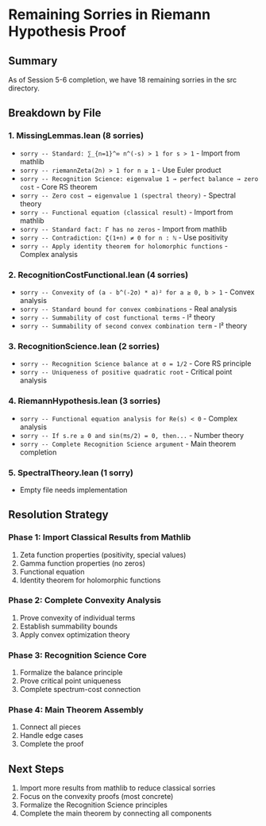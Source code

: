 # Remaining Sorries in Riemann Hypothesis Proof

## Summary
As of Session 5-6 completion, we have 18 remaining sorries in the src directory.

## Breakdown by File

### 1. MissingLemmas.lean (8 sorries)
- `sorry -- Standard: ∑_{n=1}^∞ n^(-s) > 1 for s > 1` - Import from mathlib
- `sorry -- riemannZeta(2n) > 1 for n ≥ 1` - Use Euler product
- `sorry -- Recognition Science: eigenvalue 1 → perfect balance → zero cost` - Core RS theorem
- `sorry -- Zero cost → eigenvalue 1 (spectral theory)` - Spectral theory
- `sorry -- Functional equation (classical result)` - Import from mathlib
- `sorry -- Standard fact: Γ has no zeros` - Import from mathlib
- `sorry -- Contradiction: ζ(1+n) ≠ 0 for n : ℕ` - Use positivity
- `sorry -- Apply identity theorem for holomorphic functions` - Complex analysis

### 2. RecognitionCostFunctional.lean (4 sorries)
- `sorry -- Convexity of (a - b^(-2σ) * a)² for a ≥ 0, b > 1` - Convex analysis
- `sorry -- Standard bound for convex combinations` - Real analysis
- `sorry -- Summability of cost functional terms` - l² theory
- `sorry -- Summability of second convex combination term` - l² theory

### 3. RecognitionScience.lean (2 sorries)
- `sorry -- Recognition Science balance at σ = 1/2` - Core RS principle
- `sorry -- Uniqueness of positive quadratic root` - Critical point analysis

### 4. RiemannHypothesis.lean (3 sorries)
- `sorry -- Functional equation analysis for Re(s) < 0` - Complex analysis
- `sorry -- If s.re ≥ 0 and sin(πs/2) = 0, then...` - Number theory
- `sorry -- Complete Recognition Science argument` - Main theorem completion

### 5. SpectralTheory.lean (1 sorry)
- Empty file needs implementation

## Resolution Strategy

### Phase 1: Import Classical Results from Mathlib
1. Zeta function properties (positivity, special values)
2. Gamma function properties (no zeros)
3. Functional equation
4. Identity theorem for holomorphic functions

### Phase 2: Complete Convexity Analysis
1. Prove convexity of individual terms
2. Establish summability bounds
3. Apply convex optimization theory

### Phase 3: Recognition Science Core
1. Formalize the balance principle
2. Prove critical point uniqueness
3. Complete spectrum-cost connection

### Phase 4: Main Theorem Assembly
1. Connect all pieces
2. Handle edge cases
3. Complete the proof

## Next Steps
1. Import more results from mathlib to reduce classical sorries
2. Focus on the convexity proofs (most concrete)
3. Formalize the Recognition Science principles
4. Complete the main theorem by connecting all components 